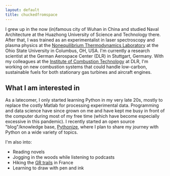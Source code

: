 ```yaml
---
layout: default
title: chuckedfromspace
---
```


I grew up in the now (in)famous city of Wuhan in China
and studied Naval Architecture at the Huazhong University of Science and Technology there.
After that, I was trained as an experimentalist in laser spectroscopy and plasma physics at the [Nonequilibrium Thermodynamics Laboratory](https://netl.engineering.osu.edu/) at the Ohio State University in Columbus, OH, USA.
I'm currently a research scientist at the German Aerospace Center (DLR) in Stuttgart, Germany.
With my colleagues at the [Institute of Combustion Technology](https://www.dlr.de/vt/) at DLR, I'm working on new combustion systems that could handle low-carbon, sustainable fuels for both stationary gas turbines and aircraft engines.

## What I am interested in

As a latecomer, I only started learning Python in my very late 20s, mostly to replace the costly Matlab for processing experimental data. Programming and data science have since grown on me and have kept me busy in front of the computer during most of my free time (which have become especially excessive in this pandemic).
I recently started an open source "blog"/knowledge base, [Pythonize](https://chuckedfromspace.github.io/pythonize), where I plan to share my journey with Python on a wide variety of topics.

I'm also into:

- Reading novels
- Jogging in the woods while listening to podcasts
- Hiking the [GR trails](https://en.wikipedia.org/wiki/GR_footpath) in France
- Learning to draw with pen and ink

